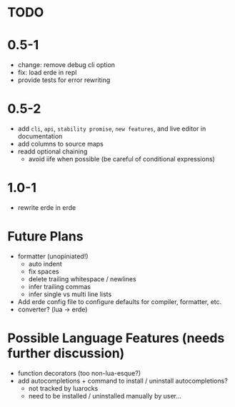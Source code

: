 # TODO

# 0.5-1

- change: remove debug cli option
- fix: load erde in repl
- provide tests for error rewriting

# 0.5-2
- add `cli`, `api`, `stability promise`, `new features`, and live editor in documentation
- add columns to source maps
- readd optional chaining
  - avoid iife when possible (be careful of conditional expressions)

# 1.0-1

- rewrite erde in erde

# Future Plans

- formatter (unopiniated!)
  - auto indent
  - fix spaces
  - delete trailing whitespace / newlines
  - infer trailing commas
  - infer single vs multi line lists
- Add erde config file to configure defaults for compiler, formatter, etc.
- converter? (lua -> erde)

# Possible Language Features (needs further discussion)
- function decorators (too non-lua-esque?)
- add autocompletions + command to install / uninstall autocompletions?
  - not tracked by luarocks
  - need to be installed / uninstalled manually by user...
